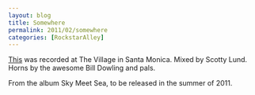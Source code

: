 ```yaml
---
layout: blog
title: Somewhere
permalink: 2011/02/somewhere
categories: [RockstarAlley]
---
```


<p><a href="http://www.kristeraxel.com/media/2011-0203-s.mp3">This</a> was recorded at The Village in Santa Monica. Mixed by Scotty Lund. Horns by the awesome Bill Dowling and pals.</p>
<p>From the album Sky Meet Sea, to be released in the summer of 2011.</p>
